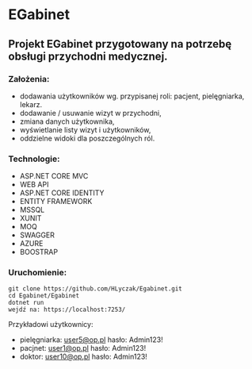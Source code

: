 # EGabinet

## Projekt EGabinet przygotowany na potrzebę obsługi przychodni medycznej. 

### Założenia:
* dodawania użytkowników wg. przypisanej roli:
pacjent, pielęgniarka, lekarz.
* dodawanie / usuwanie wizyt w przychodni,
* zmiana danych użytkownika,
* wyświetlanie listy wizyt i użytkowników,
* oddzielne widoki dla poszczególnych ról.

### Technologie:
* ASP.NET CORE MVC
* WEB API
* ASP.NET CORE IDENTITY
* ENTITY FRAMEWORK
* MSSQL
* XUNIT
* MOQ
* SWAGGER
* AZURE 
* BOOSTRAP

### Uruchomienie:
```
git clone https://github.com/HLyczak/Egabinet.git
cd Egabinet/Egabinet 
dotnet run
wejdź na: https://localhost:7253/
```
Przykładowi użytkownicy:
* pielęgniarka: user5@op.pl hasło: Admin123!
* pacjnet: user1@op.pl hasło: Admin123!
* doktor: user10@op.pl hasło: Admin123!

